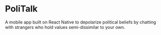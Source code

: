 # PoliTalk
A mobile app built on React Native to depolarize political beliefs by chatting with strangers who hold values semi-dissimilar to your own.




